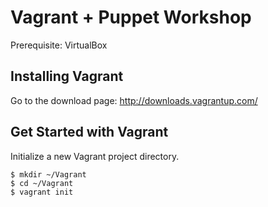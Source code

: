 Vagrant + Puppet Workshop
=

Prerequisite: VirtualBox

Installing Vagrant
-

Go to the download page: http://downloads.vagrantup.com/

Get Started with Vagrant
-

Initialize a new Vagrant project directory.

```
$ mkdir ~/Vagrant
$ cd ~/Vagrant
$ vagrant init
```



